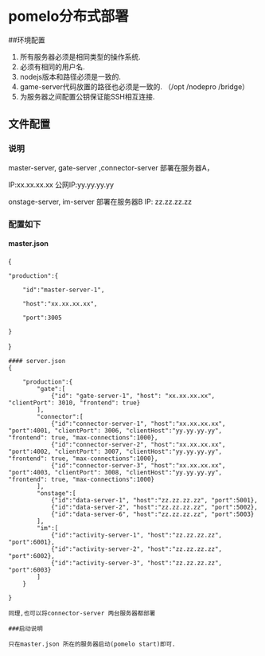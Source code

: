 # pomelo分布式部署

##环境配置
1. 所有服务器必须是相同类型的操作系统.
2. 必须有相同的用户名.
3. nodejs版本和路径必须是一致的.
4. game-server代码放置的路径也必须是一致的.
   （/opt /nodepro /bridge）
5. 为服务器之间配置公钥保证能SSH相互连接.

## 文件配置

### 说明 
 master-server, gate-server ,connector-server 部署在服务器A，

IP:xx.xx.xx.xx  公网IP:yy.yy.yy.yy

onstage-server, im-server 部署在服务器B IP: zz.zz.zz.zz


### 配置如下
#### master.json

{

    "production":{

        "id":"master-server-1",

        "host":"xx.xx.xx.xx",

        "port":3005

    }
    
}

```
#### server.json
{

    "production":{
        "gate":[
            {"id": "gate-server-1", "host": "xx.xx.xx.xx", "clientPort": 3010, "frontend": true}
        ],
        "connector":[
            {"id":"connector-server-1", "host":"xx.xx.xx.xx", "port":4001, "clientPort": 3006, "clientHost":"yy.yy.yy.yy", "frontend": true, "max-connections":1000},
            {"id":"connector-server-2", "host":"xx.xx.xx.xx", "port":4002, "clientPort": 3007, "clientHost":"yy.yy.yy.yy", "frontend": true, "max-connections":1000},
            {"id":"connector-server-3", "host":"xx.xx.xx.xx", "port":4003, "clientPort": 3008, "clientHost":"yy.yy.yy.yy", "frontend": true, "max-connections":1000}
        ],
        "onstage":[
            {"id":"data-server-1", "host":"zz.zz.zz.zz", "port":5001},
            {"id":"data-server-2", "host":"zz.zz.zz.zz", "port":5002},
            {"id":"data-server-6", "host":"zz.zz.zz.zz", "port":5003}
        ],
        "im":[
            {"id":"activity-server-1", "host":"zz.zz.zz.zz", "port":6001},
            {"id":"activity-server-2", "host":"zz.zz.zz.zz", "port":6002},
            {"id":"activity-server-3", "host":"zz.zz.zz.zz", "port":6003}
        ]
    }

}

同理,也可以将connector-server 两台服务器都部署

###启动说明

只在master.json 所在的服务器启动(pomelo start)即可.
